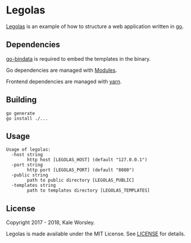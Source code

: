 # Legolas

[Legolas](https://github.com/kaleworsley/legolas) is an example of how to structure a web application written in [go](https://golang.org/).

## Dependencies

[go-bindata](https://github.com/go-bindata/go-bindata) is required to embed the
templates in the binary.

Go dependencies are managed with [Modules](https://github.com/golang/go/wiki/Modules).

Frontend dependencies are managed with [yarn](https://yarnpkg.com/).

## Building

```
go generate
go install ./...
```

## Usage

```
Usage of legolas:
  -host string
    	http host [LEGOLAS_HOST] (default "127.0.0.1")
  -port string
    	http port [LEGOLAS_PORT] (default "8080")
  -public string
    	path to public directory [LEGOLAS_PUBLIC]
  -templates string
    	path to templates directory [LEGOLAS_TEMPLATES]
```

## License

Copyright 2017 - 2018, Kale Worsley.

Legolas is made available under the MIT License. See [LICENSE](LICENSE) for details.